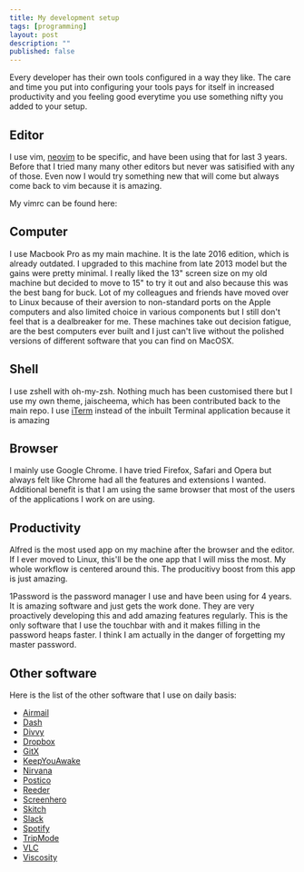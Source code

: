 ```yaml
---
title: My development setup
tags: [programming]
layout: post
description: ""
published: false
---
```


Every developer has their own tools configured in a way they like. The care and
time you put into configuring your tools pays for itself in increased
productivity and you feeling good everytime you use something nifty you added to
your setup.

## Editor

I use vim, [neovim]() to be specific, and have been using that for last 3 years.
Before that I tried many many other editors but never was satisified with any
of those. Even now I would try something new that will come but always come
back to vim because it is amazing.

My vimrc can be found here: 

## Computer

I use Macbook Pro as my main machine. It is the late 2016 edition, which is
already outdated. I upgraded to this machine from late 2013 model but the gains
were pretty minimal. I really liked the 13" screen size on my old machine but
decided to move to 15" to try it out and also because this was the best bang
for buck. Lot of my colleagues and friends have moved over to Linux because of
their aversion to non-standard ports on the Apple computers and also limited
choice in various components but I still don't feel that is a dealbreaker for
me. These machines take out decision fatigue, are the best computers ever
built and I just can't live without the polished versions of different
software that you can find on MacOSX.

## Shell

I use zshell with oh-my-zsh. Nothing much has been customised there but I use
my own theme, jaischeema, which has been contributed back to the main repo.
I use [iTerm]() instead of the inbuilt Terminal application because it is amazing

## Browser

I mainly use Google Chrome. I have tried Firefox, Safari and Opera but always
felt like Chrome had all the features and extensions I wanted. Additional
benefit is that I am using the same browser that most of the users of the
applications I work on are using.


## Productivity

Alfred is the most used app on my machine after the browser and the editor. If
I ever moved to Linux, this'll be the one app that I will miss the most. My
whole workflow is centered around this. The producitivy boost from this app is
just amazing.

1Password is the password manager I use and have been using for 4 years. It is
amazing software and just gets the work done. They are very proactively
developing this and add amazing features regularly. This is the only software
that I use the touchbar with and it makes filling in the password heaps faster.
I think I am actually in the danger of forgetting my master password.


## Other software

Here is the list of the other software that I use on daily basis:

* [Airmail]()
* [Dash]()
* [Divvy]()
* [Dropbox]()
* [GitX]()
* [KeepYouAwake]()
* [Nirvana]()
* [Postico]()
* [Reeder]()
* [Screenhero]()
* [Skitch]()
* [Slack]()
* [Spotify]()
* [TripMode]()
* [VLC]()
* [Viscosity]()


[1]: https://neovim.io/
[2]: oh-my-zsh
[3]: alfred
[4]: ipassword
